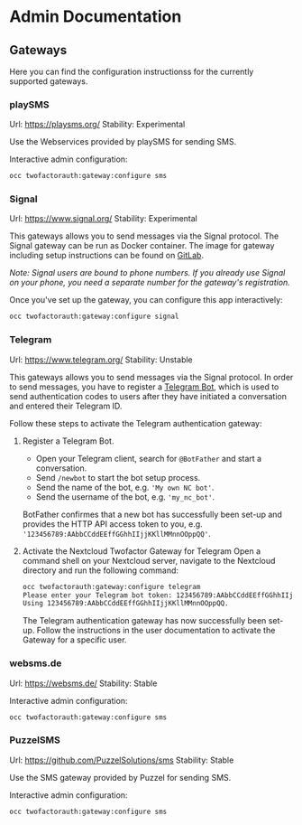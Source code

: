 # Admin Documentation

## Gateways

Here you can find the configuration instructionss for the currently supported gateways.

### playSMS
Url: https://playsms.org/
Stability: Experimental

Use the Webservices provided by playSMS for sending SMS.

Interactive admin configuration:
```bash
occ twofactorauth:gateway:configure sms
```

### Signal
Url: https://www.signal.org/
Stability: Experimental

This gateways allows you to send messages via the Signal protocol. The Signal gateway can be
run as Docker container. The image for gateway including setup instructions can be found on
[GitLab](https://gitlab.com/morph027/signal-web-gateway).

*Note: Signal users are bound to phone numbers. If you already use Signal on your phone, you
need a separate number for the gateway's registration.*

Once you've set up the gateway, you can configure this app interactively:

```bash
occ twofactorauth:gateway:configure signal
```

### Telegram
Url: https://www.telegram.org/
Stability: Unstable

This gateways allows you to send messages via the Signal protocol. In order to send messages,
you have to register a [Telegram Bot](https://core.telegram.org/bots), which is used to send
authentication codes to users after they have initiated a conversation and entered their
Telegram ID.

Follow these steps to activate the Telegram authentication gateway:

1. Register a Telegram Bot.

   * Open your Telegram client, search for `@BotFather` and start a conversation.
   * Send `/newbot` to start the bot setup process.
   * Send the name of the bot, e.g. `'My own NC bot'`.
   * Send the username of the bot, e.g. `'my_nc_bot'`.

   BotFather confirmes that a new bot has successfully been set-up and provides the HTTP API
   access token to you, e.g. `'123456789:AAbbCCddEEffGGhhIIjjKKllMMnnOOppQQ'`.

2. Activate the Nextcloud Twofactor Gateway for Telegram
   Open a command shell on your Nextcloud server, navigate to the Nextcloud directory and run
   the following command:
   ```bash
   occ twofactorauth:gateway:configure telegram
   Please enter your Telegram bot token: 123456789:AAbbCCddEEffGGhhIIjjKKllMMnnOOppQQ
   Using 123456789:AAbbCCddEEffGGhhIIjjKKllMMnnOOppQQ.
   ```
   
   The Telegram authentication gateway has now successfully been set-up. Follow the instructions
   in the user documentation to activate the Gateway for a specific user.

### websms.de
Url: https://websms.de/
Stability: Stable

Interactive admin configuration:
```bash
occ twofactorauth:gateway:configure sms
```

### PuzzelSMS
Url: https://github.com/PuzzelSolutions/sms
Stability: Stable

Use the SMS gateway provided by Puzzel for sending SMS.

Interactive admin configuration:

```bash
occ twofactorauth:gateway:configure sms
```
